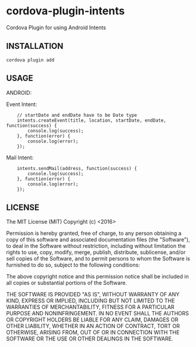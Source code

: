 # cordova-plugin-intents
Cordova Plugin for using Android Intents

INSTALLATION
---
```shell
cordova plugin add 
```

USAGE
---
ANDROID:

Event Intent:
```
    // startDate and endDate have to be Date type
    intents.createEvent(title, location, startDate, endDate, function(success) {
        console.log(success);
    }, function(error) {
        console.log(error);
    });
```

Mail Intent:
```
    intents.sendMail(address, function(success) {
        console.log(success);
    }, function(error) {
        console.log(error);
    });
```

LICENSE
---
The MIT License (MIT)
Copyright (c) <2016>

Permission is hereby granted, free of charge, to any person obtaining a copy of this software and associated documentation files (the "Software"), to deal in the Software without restriction, including without limitation the rights to use, copy, modify, merge, publish, distribute, sublicense, and/or sell copies of the Software, and to permit persons to whom the Software is furnished to do so, subject to the following conditions:

The above copyright notice and this permission notice shall be included in all copies or substantial portions of the Software.

THE SOFTWARE IS PROVIDED "AS IS", WITHOUT WARRANTY OF ANY KIND, EXPRESS OR IMPLIED, INCLUDING BUT NOT LIMITED TO THE WARRANTIES OF MERCHANTABILITY, FITNESS FOR A PARTICULAR PURPOSE AND NONINFRINGEMENT. IN NO EVENT SHALL THE AUTHORS OR COPYRIGHT HOLDERS BE LIABLE FOR ANY CLAIM, DAMAGES OR OTHER LIABILITY, WHETHER IN AN ACTION OF CONTRACT, TORT OR OTHERWISE, ARISING FROM, OUT OF OR IN CONNECTION WITH THE SOFTWARE OR THE USE OR OTHER DEALINGS IN THE SOFTWARE.


